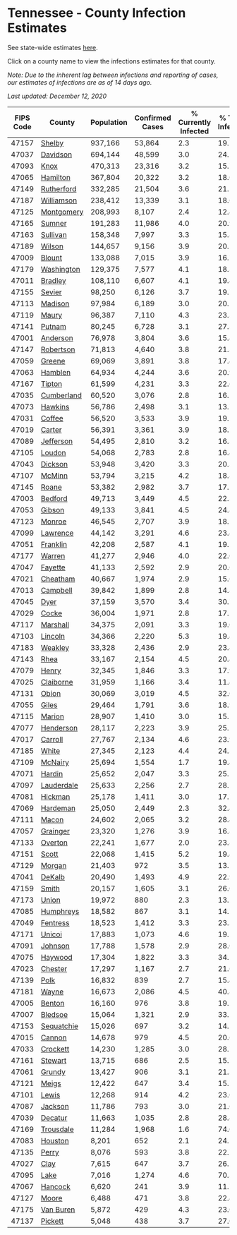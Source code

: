 # Tennessee - County Infection Estimates

See state-wide estimates [here](/infections/us-tn).

Click on a county name to view the infections estimates for that county.

*Note: Due to the inherent lag between infections and reporting of cases, our estimates of infections are as of 14 days ago.*

*Last updated: December 12, 2020*

|   FIPS Code |                   County |   Population |   Confirmed Cases |   % Currently Infected |   % Total Infected |
|-------------|--------------------------|--------------|-------------------|------------------------|--------------------|
|       47157 |         [Shelby](shelby) |      937,166 |            53,864 |                    2.3 |               19.7 |
|       47037 |     [Davidson](davidson) |      694,144 |            48,599 |                    3.0 |               24.2 |
|       47093 |             [Knox](knox) |      470,313 |            23,316 |                    3.2 |               15.7 |
|       47065 |     [Hamilton](hamilton) |      367,804 |            20,322 |                    3.2 |               18.0 |
|       47149 | [Rutherford](rutherford) |      332,285 |            21,504 |                    3.6 |               21.1 |
|       47187 | [Williamson](williamson) |      238,412 |            13,339 |                    3.1 |               18.6 |
|       47125 | [Montgomery](montgomery) |      208,993 |             8,107 |                    2.4 |               12.4 |
|       47165 |         [Sumner](sumner) |      191,283 |            11,986 |                    4.0 |               20.9 |
|       47163 |     [Sullivan](sullivan) |      158,348 |             7,997 |                    3.3 |               15.8 |
|       47189 |         [Wilson](wilson) |      144,657 |             9,156 |                    3.9 |               20.5 |
|       47009 |         [Blount](blount) |      133,088 |             7,015 |                    3.9 |               16.7 |
|       47179 | [Washington](washington) |      129,375 |             7,577 |                    4.1 |               18.3 |
|       47011 |       [Bradley](bradley) |      108,110 |             6,607 |                    4.1 |               19.4 |
|       47155 |         [Sevier](sevier) |       98,250 |             6,126 |                    3.7 |               19.7 |
|       47113 |       [Madison](madison) |       97,984 |             6,189 |                    3.0 |               20.2 |
|       47119 |           [Maury](maury) |       96,387 |             7,110 |                    4.3 |               23.3 |
|       47141 |         [Putnam](putnam) |       80,245 |             6,728 |                    3.1 |               27.3 |
|       47001 |     [Anderson](anderson) |       76,978 |             3,804 |                    3.6 |               15.4 |
|       47147 |   [Robertson](robertson) |       71,813 |             4,640 |                    3.8 |               21.3 |
|       47059 |         [Greene](greene) |       69,069 |             3,891 |                    3.8 |               17.4 |
|       47063 |       [Hamblen](hamblen) |       64,934 |             4,244 |                    3.6 |               20.9 |
|       47167 |         [Tipton](tipton) |       61,599 |             4,231 |                    3.3 |               22.6 |
|       47035 | [Cumberland](cumberland) |       60,520 |             3,076 |                    2.8 |               16.2 |
|       47073 |       [Hawkins](hawkins) |       56,786 |             2,498 |                    3.1 |               13.7 |
|       47031 |         [Coffee](coffee) |       56,520 |             3,533 |                    3.9 |               19.2 |
|       47019 |         [Carter](carter) |       56,391 |             3,361 |                    3.9 |               18.7 |
|       47089 |   [Jefferson](jefferson) |       54,495 |             2,810 |                    3.2 |               16.3 |
|       47105 |         [Loudon](loudon) |       54,068 |             2,783 |                    2.8 |               16.4 |
|       47043 |       [Dickson](dickson) |       53,948 |             3,420 |                    3.3 |               20.3 |
|       47107 |         [McMinn](mcminn) |       53,794 |             3,215 |                    4.2 |               18.8 |
|       47145 |           [Roane](roane) |       53,382 |             2,982 |                    3.7 |               17.2 |
|       47003 |       [Bedford](bedford) |       49,713 |             3,449 |                    4.5 |               22.3 |
|       47053 |         [Gibson](gibson) |       49,133 |             3,841 |                    4.5 |               24.8 |
|       47123 |         [Monroe](monroe) |       46,545 |             2,707 |                    3.9 |               18.1 |
|       47099 |     [Lawrence](lawrence) |       44,142 |             3,291 |                    4.6 |               23.4 |
|       47051 |     [Franklin](franklin) |       42,208 |             2,587 |                    4.1 |               19.1 |
|       47177 |         [Warren](warren) |       41,277 |             2,946 |                    4.0 |               22.0 |
|       47047 |       [Fayette](fayette) |       41,133 |             2,592 |                    2.9 |               20.6 |
|       47021 |     [Cheatham](cheatham) |       40,667 |             1,974 |                    2.9 |               15.6 |
|       47013 |     [Campbell](campbell) |       39,842 |             1,899 |                    2.8 |               14.8 |
|       47045 |             [Dyer](dyer) |       37,159 |             3,570 |                    3.4 |               30.7 |
|       47029 |           [Cocke](cocke) |       36,004 |             1,971 |                    2.8 |               17.2 |
|       47117 |     [Marshall](marshall) |       34,375 |             2,091 |                    3.3 |               19.0 |
|       47103 |       [Lincoln](lincoln) |       34,366 |             2,220 |                    5.3 |               19.4 |
|       47183 |       [Weakley](weakley) |       33,328 |             2,436 |                    2.9 |               23.4 |
|       47143 |             [Rhea](rhea) |       33,167 |             2,154 |                    4.5 |               20.4 |
|       47079 |           [Henry](henry) |       32,345 |             1,846 |                    3.3 |               17.9 |
|       47025 |   [Claiborne](claiborne) |       31,959 |             1,166 |                    3.4 |               11.4 |
|       47131 |           [Obion](obion) |       30,069 |             3,019 |                    4.5 |               32.0 |
|       47055 |           [Giles](giles) |       29,464 |             1,791 |                    3.6 |               18.9 |
|       47115 |         [Marion](marion) |       28,907 |             1,410 |                    3.0 |               15.1 |
|       47077 |   [Henderson](henderson) |       28,117 |             2,223 |                    3.9 |               25.1 |
|       47017 |       [Carroll](carroll) |       27,767 |             2,134 |                    4.6 |               23.9 |
|       47185 |           [White](white) |       27,345 |             2,123 |                    4.4 |               24.3 |
|       47109 |       [McNairy](mcnairy) |       25,694 |             1,554 |                    1.7 |               19.4 |
|       47071 |         [Hardin](hardin) |       25,652 |             2,047 |                    3.3 |               25.5 |
|       47097 | [Lauderdale](lauderdale) |       25,633 |             2,256 |                    2.7 |               28.5 |
|       47081 |       [Hickman](hickman) |       25,178 |             1,411 |                    3.0 |               17.7 |
|       47069 |     [Hardeman](hardeman) |       25,050 |             2,449 |                    2.3 |               32.4 |
|       47111 |           [Macon](macon) |       24,602 |             2,065 |                    3.2 |               28.4 |
|       47057 |     [Grainger](grainger) |       23,320 |             1,276 |                    3.9 |               16.8 |
|       47133 |       [Overton](overton) |       22,241 |             1,677 |                    2.0 |               23.8 |
|       47151 |           [Scott](scott) |       22,068 |             1,415 |                    5.2 |               19.4 |
|       47129 |         [Morgan](morgan) |       21,403 |               972 |                    3.5 |               13.7 |
|       47041 |         [DeKalb](dekalb) |       20,490 |             1,493 |                    4.9 |               22.9 |
|       47159 |           [Smith](smith) |       20,157 |             1,605 |                    3.1 |               26.0 |
|       47173 |           [Union](union) |       19,972 |               880 |                    2.3 |               13.5 |
|       47085 |   [Humphreys](humphreys) |       18,582 |               867 |                    3.1 |               14.7 |
|       47049 |     [Fentress](fentress) |       18,523 |             1,412 |                    3.3 |               23.3 |
|       47171 |         [Unicoi](unicoi) |       17,883 |             1,073 |                    4.6 |               19.1 |
|       47091 |       [Johnson](johnson) |       17,788 |             1,578 |                    2.9 |               28.0 |
|       47075 |       [Haywood](haywood) |       17,304 |             1,822 |                    3.3 |               34.1 |
|       47023 |       [Chester](chester) |       17,297 |             1,167 |                    2.7 |               21.6 |
|       47139 |             [Polk](polk) |       16,832 |               839 |                    2.7 |               15.4 |
|       47181 |           [Wayne](wayne) |       16,673 |             2,086 |                    4.5 |               40.8 |
|       47005 |         [Benton](benton) |       16,160 |               976 |                    3.8 |               19.2 |
|       47007 |       [Bledsoe](bledsoe) |       15,064 |             1,321 |                    2.9 |               33.2 |
|       47153 | [Sequatchie](sequatchie) |       15,026 |               697 |                    3.2 |               14.2 |
|       47015 |         [Cannon](cannon) |       14,678 |               979 |                    4.5 |               20.6 |
|       47033 |     [Crockett](crockett) |       14,230 |             1,285 |                    3.0 |               28.7 |
|       47161 |       [Stewart](stewart) |       13,715 |               686 |                    2.5 |               15.7 |
|       47061 |         [Grundy](grundy) |       13,427 |               906 |                    3.1 |               21.3 |
|       47121 |           [Meigs](meigs) |       12,422 |               647 |                    3.4 |               15.7 |
|       47101 |           [Lewis](lewis) |       12,268 |               914 |                    4.2 |               23.0 |
|       47087 |       [Jackson](jackson) |       11,786 |               793 |                    3.0 |               21.6 |
|       47039 |       [Decatur](decatur) |       11,663 |             1,035 |                    2.8 |               28.4 |
|       47169 |   [Trousdale](trousdale) |       11,284 |             1,968 |                    1.6 |               74.0 |
|       47083 |       [Houston](houston) |        8,201 |               652 |                    2.1 |               24.5 |
|       47135 |           [Perry](perry) |        8,076 |               593 |                    3.8 |               22.7 |
|       47027 |             [Clay](clay) |        7,615 |               647 |                    3.7 |               26.1 |
|       47095 |             [Lake](lake) |        7,016 |             1,274 |                    4.6 |               70.3 |
|       47067 |       [Hancock](hancock) |        6,620 |               241 |                    3.9 |               11.7 |
|       47127 |           [Moore](moore) |        6,488 |               471 |                    3.8 |               22.4 |
|       47175 |   [Van Buren](van-buren) |        5,872 |               429 |                    4.3 |               23.0 |
|       47137 |       [Pickett](pickett) |        5,048 |               438 |                    3.7 |               27.0 |